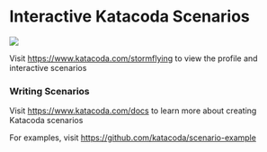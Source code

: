# Interactive Katacoda Scenarios

[![](http://shields.katacoda.com/katacoda/stormflying/count.svg)](https://www.katacoda.com/stormflying "Get your profile on Katacoda.com")

Visit https://www.katacoda.com/stormflying to view the profile and interactive scenarios

### Writing Scenarios
Visit https://www.katacoda.com/docs to learn more about creating Katacoda scenarios

For examples, visit https://github.com/katacoda/scenario-example
